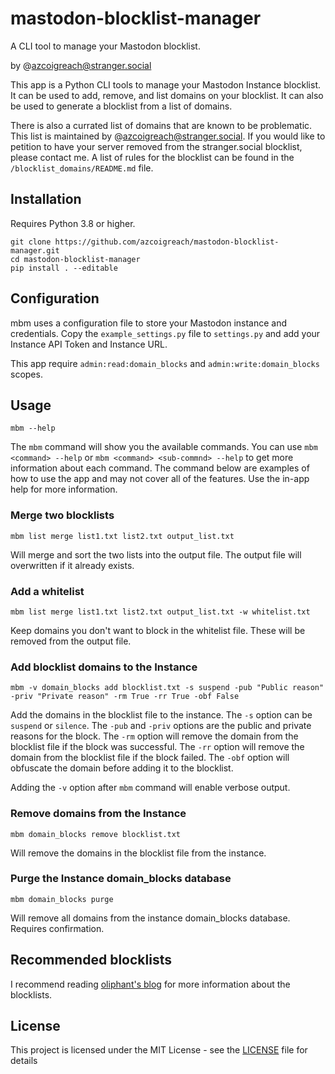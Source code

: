 # mastodon-blocklist-manager

A CLI tool to manage your Mastodon blocklist.

by @azcoigreach@stranger.social

This app is a Python CLI tools to manage your Mastodon Instance blocklist. It can be used to add, remove, and list domains on your blocklist.  It can also be used to generate a blocklist from a list of domains.

There is also a currated list of domains that are known to be problematic.  This list is maintained by @azcoigreach@stranger.social.  If you would like to petition to have your server removed from the stranger.social blocklist, please contact me. A list of rules for the blocklist can be found in the `/blocklist_domains/README.md` file.

## Installation

Requires Python 3.8 or higher.

```
git clone https://github.com/azcoigreach/mastodon-blocklist-manager.git
cd mastodon-blocklist-manager
pip install . --editable
```

## Configuration

mbm uses a configuration file to store your Mastodon instance and credentials. Copy the `example_settings.py` file to `settings.py` and add your Instance API Token and Instance URL.

This app require `admin:read:domain_blocks` and `admin:write:domain_blocks` scopes.

## Usage

```
mbm --help
```

The `mbm` command will show you the available commands. You can use `mbm <command> --help` or `mbm <command> <sub-commnd> --help` to get more information about each command.  The command below are examples of how to use the app and may not cover all of the features.  Use the in-app help for more information.

### Merge two blocklists

```
mbm list merge list1.txt list2.txt output_list.txt
```

Will merge and sort the two lists into the output file. The output file will overwritten if it already exists.

### Add a whitelist
    
```
mbm list merge list1.txt list2.txt output_list.txt -w whitelist.txt
```

Keep domains you don't want to block in the whitelist file.  These will be removed from the output file.

### Add blocklist domains to the Instance

```
mbm -v domain_blocks add blocklist.txt -s suspend -pub "Public reason" -priv "Private reason" -rm True -rr True -obf False
```

Add the domains in the blocklist file to the instance.  The `-s` option can be `suspend` or `silence`.  The `-pub` and `-priv` options are the public and private reasons for the block.  The `-rm` option will remove the domain from the blocklist file if the block was successful.  The `-rr` option will remove the domain from the blocklist file if the block failed.  The `-obf` option will obfuscate the domain before adding it to the blocklist.

Adding the `-v` option after `mbm` command will enable verbose output.


### Remove domains from the Instance

```
mbm domain_blocks remove blocklist.txt 
```

Will remove the domains in the blocklist file from the instance.

### Purge the Instance domain_blocks database

```
mbm domain_blocks purge
```

Will remove all domains from the instance domain_blocks database. Requires confirmation.

## Recommended blocklists

I recommend reading [oliphant's blog](https://writer.oliphant.social/oliphant/new-mastoadmin-ban-list-fediblock) for more information about the blocklists.

## License

This project is licensed under the MIT License - see the [LICENSE](LICENSE) file for details